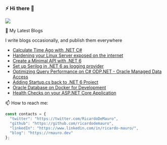 ### ⚡ Hi there 👋

![](https://komarev.com/ghpvc/?username=ricardodemauro&color=green)

💬 My Latest Blogs

I write blogs occasionally, and publish them everywhere 

- [Calculate Time Ago with .NET C#](https://rmauro.dev/calculate-time-ago-with-csharp/)
- [Hardening your Linux Server exposed on the internet](https://rmauro.dev/8-actions-for-hardening-your-linux-server-for-internet/)
- [Create a Minimal API with .NET 6](https://rmauro.dev/create-a-minimal-api-with-dotnet-6/)
- [Set up Serilog in .NET 6 as logging provider](https://rmauro.dev/setup-serilog-in-net6-as-logging-provider/)
- [Optimizing Query Performance on C# ODP.NET - Oracle Managed Data Access](https://rmauro.dev/optmizing-data-access-with-oracle-managed-ado-net/)
- [Adding Startup.cs back to .NET 6 Project](https://rmauro.dev/adding-startup-back-to-net-6-project/)
- [Oracle Database on Docker for Development](https://rmauro.dev/oracle-database-on-docker-for-development/)
- [Health Checks on your ASP.NET Core Application](https://rmauro.dev/adding-health-checks-to-net-core-application/)

📫 How to reach me: 

```javascript
const contacts = {
  "twitter": "https://twitter.com/RicardoDeMauro",
  "github": "https://github.com/ricardodemauro",
  "linkedIn": "https://www.linkedin.com/in/ricardo-mauro/",
  "blog": "https://rmauro.dev"
};
```

<!--
**anuraj/anuraj** is a ✨ _special_ ✨ repository because its `README.md` (this file) appears on your GitHub profile.

Here are some ideas to get you started:

- 🔭 I’m currently working on ...
- 🌱 I’m currently learning ...
- 👯 I’m looking to collaborate on ...
- 🤔 I’m looking for help with ...
- 💬 Ask me about ...
- 📫 How to reach me: ...
- 😄 Pronouns: ...
- ⚡ Fun fact: ...
-->
